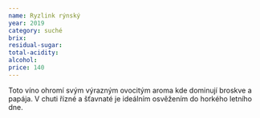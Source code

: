 ```yaml
---
name: Ryzlink rýnský
year: 2019
category: suché
brix: 
residual-sugar: 
total-acidity: 
alcohol: 
price: 140
---
```


Toto víno ohromí svým výrazným ovocitým aroma kde dominují broskve a papája. V chuti řízné a šťavnaté je ideálním osvěžením do horkého letního dne.